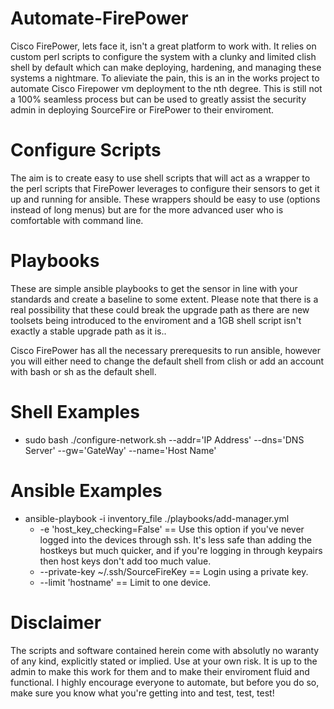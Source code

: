 # Automate-FirePower
Cisco FirePower, lets face it, isn't a great platform to work with. It relies on custom perl scripts to configure the system with a clunky and limited clish shell by default which can make deploying, hardening, and managing these systems a nightmare. To alieviate the pain, this is an in the works project to automate Cisco Firepower vm deployment to the nth degree. This is still not a 100% seamless process but can be used to greatly assist the security admin in deploying SourceFire or FirePower to their enviroment.

# Configure Scripts
The aim is to create easy to use shell scripts that will act as a wrapper to the perl scripts that FirePower leverages to configure their sensors to get it up and running for ansible. These wrappers should be easy to use (options instead of long menus) but are for the more advanced user who is comfortable with command line.

# Playbooks
These are simple ansible playbooks to get the sensor in line with your standards and create a baseline to some extent. Please note that there is a real possibility that these could break the upgrade path as there are new toolsets being introduced to the enviroment and a 1GB shell script isn't exactly a stable upgrade path as it is..

Cisco FirePower has all the necessary prerequesits to run ansible, however you will either need to change the default shell from clish or add an account with bash or sh as the default shell.

# Shell Examples
* sudo bash ./configure-network.sh --addr='IP Address' --dns='DNS Server' --gw='GateWay' --name='Host Name'

# Ansible Examples
* ansible-playbook -i inventory_file ./playbooks/add-manager.yml
  * -e 'host_key_checking=False' == Use this option if you've never logged into the devices through ssh. It's less safe than adding the hostkeys but much quicker, and if you're logging in through keypairs then host keys don't add too much value.
  * --private-key ~/.ssh/SourceFireKey == Login using a private key.
  * --limit 'hostname' == Limit to one device.
  
  
# Disclaimer
The scripts and software contained herein come with absolutly no waranty of any kind, explicitly stated or implied. Use at your own risk. It is up to the admin to make this work for them and to make their enviroment fluid and functional. I highly encourage everyone to automate, but before you do so, make sure you know what you're getting into and test, test, test!
